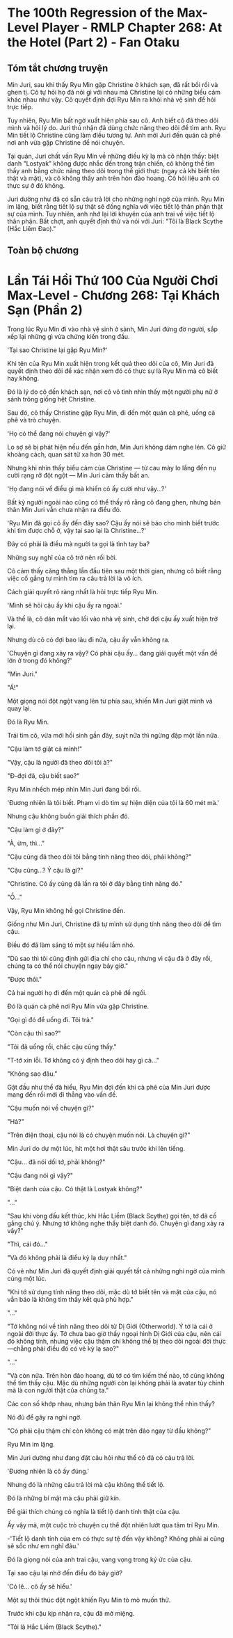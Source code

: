 # The 100th Regression of the Max-Level Player - RMLP Chapter 268: At the Hotel (Part 2) - Fan Otaku

## Tóm tắt chương truyện

Min Juri, sau khi thấy Ryu Min gặp Christine ở khách sạn, đã rất bối rối và ghen tị. Cô tự hỏi họ đã nói gì với nhau mà Christine lại có những biểu cảm khác nhau như vậy. Cô quyết định đợi Ryu Min ra khỏi nhà vệ sinh để hỏi trực tiếp.

Tuy nhiên, Ryu Min bất ngờ xuất hiện phía sau cô. Anh biết cô đã theo dõi mình và hỏi lý do. Juri thú nhận đã dùng chức năng theo dõi để tìm anh. Ryu Min tiết lộ Christine cũng làm điều tương tự. Anh mời Juri đến quán cà phê nơi anh vừa gặp Christine để nói chuyện.

Tại quán, Juri chất vấn Ryu Min về những điều kỳ lạ mà cô nhận thấy: biệt danh "Lostyak" không được nhắc đến trong trận chiến, cô không thể tìm thấy anh bằng chức năng theo dõi trong thế giới thực (ngay cả khi biết tên thật và mặt), và cô không thấy anh trên hòn đảo hoang. Cô hỏi liệu anh có thực sự ở đó không.

Juri dường như đã có sẵn câu trả lời cho những nghi ngờ của mình. Ryu Min im lặng, biết rằng tiết lộ sự thật sẽ đồng nghĩa với việc tiết lộ thân phận thật sự của mình. Tuy nhiên, anh nhớ lại lời khuyên của anh trai về việc tiết lộ thân phận. Bất chợt, anh quyết định thử và nói với Juri: "Tôi là Black Scythe (Hắc Liêm Đao)."

## Toàn bộ chương

# Lần Tái Hồi Thứ 100 Của Người Chơi Max-Level - Chương 268: Tại Khách Sạn (Phần 2)

Trong lúc Ryu Min đi vào nhà vệ sinh ở sảnh, Min Juri đứng đờ người, sắp xếp lại những gì vừa chứng kiến trong đầu.

'Tại sao Christine lại gặp Ryu Min?'

Khi tên của Ryu Min xuất hiện trong kết quả theo dõi của cô, Min Juri đã quyết định theo dõi để xác nhận xem đó có thực sự là Ryu Min mà cô biết hay không.

Đó là lý do cô đến khách sạn, nơi cô vô tình nhìn thấy một người phụ nữ ở sảnh trông giống hệt Christine.

Sau đó, cô thấy Christine gặp Ryu Min, đi đến một quán cà phê, uống cà phê và trò chuyện.

'Họ có thể đang nói chuyện gì vậy?'

Lo sợ sẽ bị phát hiện nếu đến gần hơn, Min Juri không dám nghe lén. Cô giữ khoảng cách, quan sát từ xa hơn 30 mét.

Nhưng khi nhìn thấy biểu cảm của Christine — từ cau mày lo lắng đến nụ cười rạng rỡ đột ngột — Min Juri cảm thấy bất an.

'Họ đang nói về điều gì mà khiến cô ấy cười như vậy…?'

Bất kỳ người ngoài nào cũng có thể thấy rõ rằng cô đang ghen, nhưng bản thân Min Juri vẫn chưa nhận ra điều đó.

'Ryu Min đã gọi cô ấy đến đây sao? Cậu ấy nói sẽ báo cho mình biết trước khi tìm được chỗ ở, vậy tại sao lại là Christine…?'

Đây có phải là điều mà người ta gọi là tình tay ba?

Những suy nghĩ của cô trở nên rối bời.

Cô cảm thấy căng thẳng lần đầu tiên sau một thời gian, nhưng cô biết rằng việc cố gắng tự mình tìm ra câu trả lời là vô ích.

Cách giải quyết rõ ràng nhất là hỏi trực tiếp Ryu Min.

'Mình sẽ hỏi cậu ấy khi cậu ấy ra ngoài.'

Và thế là, cô dán mắt vào lối vào nhà vệ sinh, chờ đợi cậu ấy xuất hiện trở lại.

Nhưng dù cô có đợi bao lâu đi nữa, cậu ấy vẫn không ra.

'Chuyện gì đang xảy ra vậy? Có phải cậu ấy… đang giải quyết một vấn đề lớn ở trong đó không?'

"Min Juri."

"Á!"

Một giọng nói đột ngột vang lên từ phía sau, khiến Min Juri giật mình và quay lại.

Đó là Ryu Min.

Trái tim cô, vừa mới hồi sinh gần đây, suýt nữa thì ngừng đập một lần nữa.

"Cậu làm tớ giật cả mình!"

"Vậy, cậu là người đã theo dõi tôi à?"

"Đ-đợi đã, cậu biết sao?"

Ryu Min nhếch mép nhìn Min Juri đang bối rối.

'Đương nhiên là tôi biết. Phạm vi dò tìm sự hiện diện của tôi là 60 mét mà.'

Nhưng cậu không buồn giải thích phần đó.

"Cậu làm gì ở đây?"

"À, ừm, thì…"

"Cậu cũng đã theo dõi tôi bằng tính năng theo dõi, phải không?"

"Cậu cũng...? Ý cậu là gì?"

"Christine. Cô ấy cũng đã lần ra tôi ở đây bằng tính năng đó."

"Ồ…"

Vậy, Ryu Min không hề gọi Christine đến.

Giống như Min Juri, Christine đã tự mình sử dụng tính năng theo dõi để tìm cậu.

Điều đó đã làm sáng tỏ một sự hiểu lầm nhỏ.

"Dù sao thì tôi cũng định gửi địa chỉ cho cậu, nhưng vì cậu đã ở đây rồi, chúng ta có thể nói chuyện ngay bây giờ."

"Được thôi."

Cả hai người họ đi đến một quán cà phê để ngồi.

Đó là quán cà phê nơi Ryu Min vừa gặp Christine.

"Gọi gì đó để uống đi. Tôi trả."

"Còn cậu thì sao?"

"Tôi đã uống rồi, chắc cậu cũng thấy."

"T-tớ xin lỗi. Tớ không có ý định theo dõi hay gì cả…"

"Không sao đâu."

Gật đầu như thể đã hiểu, Ryu Min đợi đến khi cà phê của Min Juri được mang đến rồi mới đi thẳng vào vấn đề.

"Cậu muốn nói về chuyện gì?"

"Hả?"

"Trên điện thoại, cậu nói là có chuyện muốn nói. Là chuyện gì?"

Min Juri do dự một lúc, hít một hơi thật sâu trước khi lên tiếng.

"Cậu… đã nói dối tớ, phải không?"

"Cậu đang nói gì vậy?"

"Biệt danh của cậu. Có thật là Lostyak không?"

"..."

"Sau khi vòng đấu kết thúc, khi Hắc Liềm (Black Scythe) gọi tên, tớ đã cố gắng chú ý. Nhưng tớ không nghe thấy biệt danh đó. Chuyện gì đang xảy ra vậy?"

"Thì, cái đó…"

"Và đó không phải là điều kỳ lạ duy nhất."

Có vẻ như Min Juri đã quyết định giải quyết tất cả những nghi ngờ của mình cùng một lúc.

"Khi tớ sử dụng tính năng theo dõi, mặc dù tớ biết tên và mặt của cậu, nó vẫn báo là không tìm thấy kết quả phù hợp."

"..."

"Tớ không nói về tính năng theo dõi từ Dị Giới (Otherworld). Ý tớ là cái ở ngoài đời thực ấy. Tớ chưa bao giờ thấy ngoại hình Dị Giới của cậu, nên cái đó không tính, nhưng việc cậu thậm chí không thể bị theo dõi ngoài đời thực—chẳng phải điều đó có vẻ kỳ lạ sao?"

"..."

"Và còn nữa. Trên hòn đảo hoang, dù tớ có tìm kiếm thế nào, tớ cũng không thể tìm thấy cậu. Mặc dù những người còn lại không phải là avatar tùy chỉnh mà là con người thật của chúng ta."

Các con số khớp nhau, nhưng bản thân Ryu Min lại không thể nhìn thấy?

Nó đủ để gây ra nghi ngờ.

"Có phải cậu thậm chí còn không có mặt trên đảo ngay từ đầu không?"

Ryu Min im lặng.

Min Juri dường như đang đặt câu hỏi như thể cô đã có câu trả lời.

'Đương nhiên là cô ấy đúng.'

Nhưng đó là những câu trả lời mà cậu không thể tiết lộ.

Đó là những bí mật mà cậu phải giữ kín.

Để giải thích chúng có nghĩa là tiết lộ danh tính thật của cậu.

Ấy vậy mà, một cuộc trò chuyện cụ thể đột nhiên lướt qua tâm trí Ryu Min.

-'Tiết lộ danh tính của em có thực sự tệ đến vậy không? Không phải ai cũng sẽ sốc như em nghĩ đâu.'

Đó là giọng nói của anh trai cậu, vang vọng trong ký ức của cậu.

Tại sao cậu lại nhớ đến điều đó bây giờ?

'Có lẽ… cô ấy sẽ hiểu.'

Một sự thôi thúc đột ngột khiến Ryu Min tò mò muốn thử.

Trước khi cậu kịp nhận ra, cậu đã mở miệng.

"Tôi là Hắc Liềm (Black Scythe)."